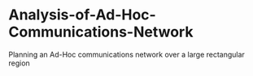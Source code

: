 # Analysis-of-Ad-Hoc-Communications-Network
Planning an Ad-Hoc communications network over a large rectangular region

